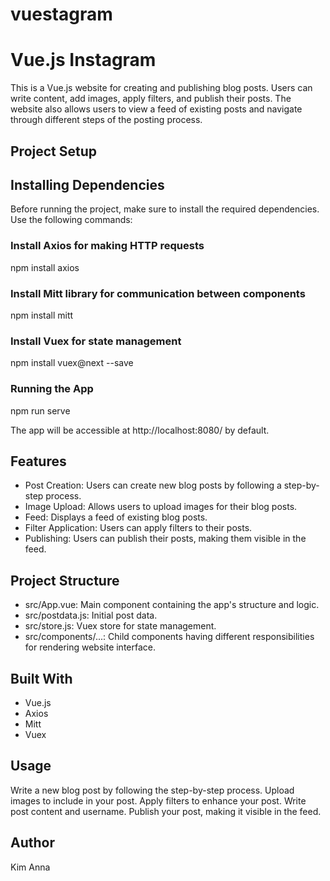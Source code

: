 # vuestagram

# Vue.js Instagram

This is a Vue.js website for creating and publishing blog posts. Users can write content, add images, apply filters, and publish their posts. The website also allows users to view a feed of existing posts and navigate through different steps of the posting process.

## Project Setup

## Installing Dependencies
Before running the project, make sure to install the required dependencies. Use the following commands:

### Install Axios for making HTTP requests
npm install axios

### Install Mitt library for communication between components
npm install mitt

### Install Vuex for state management
npm install vuex@next --save

### Running the App
npm run serve

The app will be accessible at http://localhost:8080/ by default.

## Features
- Post Creation: Users can create new blog posts by following a step-by-step process.
- Image Upload: Allows users to upload images for their blog posts.
- Feed: Displays a feed of existing blog posts.
- Filter Application: Users can apply filters to their posts.
- Publishing: Users can publish their posts, making them visible in the feed.

## Project Structure
- src/App.vue: Main component containing the app's structure and logic.
- src/postdata.js: Initial post data.
- src/store.js: Vuex store for state management.
- src/components/...: Child components having different responsibilities for rendering website interface.

## Built With
- Vue.js
- Axios
- Mitt
- Vuex

## Usage
Write a new blog post by following the step-by-step process.
Upload images to include in your post.
Apply filters to enhance your post.
Write post content and username.
Publish your post, making it visible in the feed.

## Author
Kim Anna
